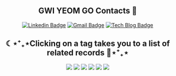

<div align="center">
	
##  GWI YEOM GO Contacts 👋
[![Linkedin Badge](https://img.shields.io/badge/-LinkedIn-blue?style=flat-square&logo=Linkedin&logoColor=white&link=https://www.linkedin.com/in/gwiyeom-go-aba947229/)](https://www.linkedin.com/in/gwiyeom-go-aba947229/)
[![Gmail Badge](https://img.shields.io/badge/Gmail-d14836?style=flat-square&logo=Gmail&logoColor=white&link=mailto:gwiyeomgo@gmail.com)](mailto:gwiyeomgo@gmail.com)
 [![Tech Blog Badge](http://img.shields.io/badge/-Tech%20blog-black?style=flat-square&logo=github&link=https://gwiyeomgo.github.io/blog/)](https://gwiyeomgo.github.io/)

  <h2 align="center">☾⋆⁺₊⋆Clicking on a tag takes you to a list of related records 🌻️⋆⁺₊⋆</h2>
  <p >
      <a href="https://gwiyeomgo.github.io/tags/javascript"><img src="https://img.shields.io/badge/JAVASCRIPT-F7DF1E?style=for-the-badge&logo=javascript&logoColor=black"/></a>
      <a href="https://gwiyeomgo.github.io/tags/react"><img src="https://img.shields.io/badge/React-20232A?style=for-the-badge&logo=react&logoColor=61DAFB"/></a>
      <a href="https://gwiyeomgo.github.io/tags/golang"><img src="https://img.shields.io/badge/GOLANG-00ADD8?style=for-the-badge&logo=go&logoColor=white"/></a>
      <a href="https://gwiyeomgo.github.io/tags/mysql"><img src="https://img.shields.io/badge/MYSQL-4479A1?style=for-the-badge&logo=MySQL&logoColor=white"/></a>
      <a href="https://gwiyeomgo.github.io/tags/mysql"><img src="https://img.shields.io/badge/SQLite-07405E?style=for-the-badge&logo=sqlite&logoColor=white"/></a>
      <a href="https://gwiyeomgo.github.io/tags/git"><img src="https://img.shields.io/badge/GIT-07405E?style=for-the-badge&logo=sqlite&logoColor=white"/></a>
  </p>
<div/>
<!--
**gwiyeomgo/gwiyeomgo** is a ✨ _special_ ✨ repository because its `README.md` (this file) appears on your GitHub profile.

Here are some ideas to get you started:
- 🔭 I’m currently working on ...
- 🌱 I’m currently learning ...
- 🔭 I’m currently working on ...
- 🌱 I’m currently learning ...
- 👯 I’m looking to collaborate on ...
- 🤔 I’m looking for help with ...
- 💬 Ask me about ...
- 📫 How to reach me: ...
- 😄 Pronouns: ...
- ⚡ Fun fact: ...


 
Dillinger is a cloud-enabled, mobile-ready, offline-storage compatible,
AngularJS-powered HTML5 Markdown editor.

- Type some Markdown on the left
- See HTML in the right
- ✨Magic ✨
	
  [![Youtube Badge](https://img.shields.io/badge/Youtube-ff0000?style=flat-square&logo=youtube&link={link})]({link})
	
  [![Facebook Badge](https://img.shields.io/badge/facebook-1877f2?style=flat-square&logo=facebook&logoColor=white&link={link})]({link})

- ![Antdesign Badge](https://img.shields.io/badge/Antdesign-3766AB?style=flat-square&logo=Antdesign&logoColor=white)  - great UI boilerplate for modern web apps

	
-->
